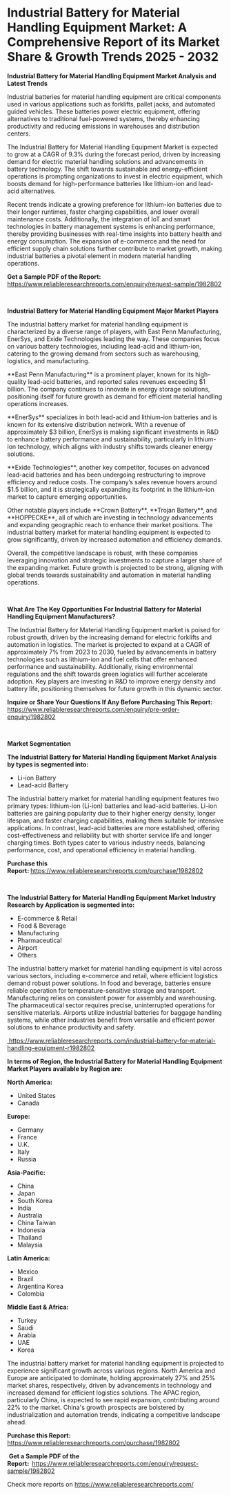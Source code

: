 <p><h1>Industrial Battery for Material Handling Equipment Market: A Comprehensive Report of its Market Share & Growth Trends 2025 - 2032</h1></p><p><strong>Industrial Battery for Material Handling Equipment Market Analysis and Latest Trends</strong></p>
<p><p>Industrial batteries for material handling equipment are critical components used in various applications such as forklifts, pallet jacks, and automated guided vehicles. These batteries power electric equipment, offering alternatives to traditional fuel-powered systems, thereby enhancing productivity and reducing emissions in warehouses and distribution centers.</p><p>The Industrial Battery for Material Handling Equipment Market is expected to grow at a CAGR of 9.3% during the forecast period, driven by increasing demand for electric material handling solutions and advancements in battery technology. The shift towards sustainable and energy-efficient operations is prompting organizations to invest in electric equipment, which boosts demand for high-performance batteries like lithium-ion and lead-acid alternatives.</p><p>Recent trends indicate a growing preference for lithium-ion batteries due to their longer runtimes, faster charging capabilities, and lower overall maintenance costs. Additionally, the integration of IoT and smart technologies in battery management systems is enhancing performance, thereby providing businesses with real-time insights into battery health and energy consumption. The expansion of e-commerce and the need for efficient supply chain solutions further contribute to market growth, making industrial batteries a pivotal element in modern material handling operations.</p></p>
<p><strong>Get a Sample PDF of the Report:&nbsp;</strong> <a href="https://www.reliableresearchreports.com/enquiry/request-sample/1982802?utm_campaign=2252&utm_medium=2&utm_source=Github&utm_content=ia&utm_term=04022025&utm_id=industrial-battery-for-material-handling-equipment">https://www.reliableresearchreports.com/enquiry/request-sample/1982802</a></p>
<p>&nbsp;</p>
<p><strong>Industrial Battery for Material Handling Equipment Major Market Players</strong></p>
<p><p>The industrial battery market for material handling equipment is characterized by a diverse range of players, with East Penn Manufacturing, EnerSys, and Exide Technologies leading the way. These companies focus on various battery technologies, including lead-acid and lithium-ion, catering to the growing demand from sectors such as warehousing, logistics, and manufacturing.</p><p>**East Penn Manufacturing** is a prominent player, known for its high-quality lead-acid batteries, and reported sales revenues exceeding $1 billion. The company continues to innovate in energy storage solutions, positioning itself for future growth as demand for efficient material handling operations increases.</p><p>**EnerSys** specializes in both lead-acid and lithium-ion batteries and is known for its extensive distribution network. With a revenue of approximately $3 billion, EnerSys is making significant investments in R&D to enhance battery performance and sustainability, particularly in lithium-ion technology, which aligns with industry shifts towards cleaner energy solutions.</p><p>**Exide Technologies**, another key competitor, focuses on advanced lead-acid batteries and has been undergoing restructuring to improve efficiency and reduce costs. The company’s sales revenue hovers around $1.5 billion, and it is strategically expanding its footprint in the lithium-ion market to capture emerging opportunities.</p><p>Other notable players include **Crown Battery**, **Trojan Battery**, and **HOPPECKE**, all of which are investing in technology advancements and expanding geographic reach to enhance their market positions. The industrial battery market for material handling equipment is expected to grow significantly, driven by increased automation and efficiency demands.</p><p>Overall, the competitive landscape is robust, with these companies leveraging innovation and strategic investments to capture a larger share of the expanding market. Future growth is projected to be strong, aligning with global trends towards sustainability and automation in material handling operations.</p></p>
<p>&nbsp;</p>
<p><strong>What Are The Key Opportunities For Industrial Battery for Material Handling Equipment Manufacturers?</strong></p>
<p><p>The Industrial Battery for Material Handling Equipment market is poised for robust growth, driven by the increasing demand for electric forklifts and automation in logistics. The market is projected to expand at a CAGR of approximately 7% from 2023 to 2030, fueled by advancements in battery technologies such as lithium-ion and fuel cells that offer enhanced performance and sustainability. Additionally, rising environmental regulations and the shift towards green logistics will further accelerate adoption. Key players are investing in R&D to improve energy density and battery life, positioning themselves for future growth in this dynamic sector.</p></p>
<p><strong>Inquire or Share Your Questions If Any Before Purchasing This Report:</strong> <a href="https://www.reliableresearchreports.com/enquiry/pre-order-enquiry/1982802?utm_campaign=2252&utm_medium=2&utm_source=Github&utm_content=ia&utm_term=04022025&utm_id=industrial-battery-for-material-handling-equipment">https://www.reliableresearchreports.com/enquiry/pre-order-enquiry/1982802</a></p>
<p>&nbsp;</p>
<p><strong>Market Segmentation</strong></p>
<p><strong>The Industrial Battery for Material Handling Equipment Market Analysis by types is segmented into:</strong></p>
<p><ul><li>Li-ion Battery</li><li>Lead-acid Battery</li></ul></p>
<p><p>The industrial battery market for material handling equipment features two primary types: lithium-ion (Li-ion) batteries and lead-acid batteries. Li-ion batteries are gaining popularity due to their higher energy density, longer lifespan, and faster charging capabilities, making them suitable for intensive applications. In contrast, lead-acid batteries are more established, offering cost-effectiveness and reliability but with shorter service life and longer charging times. Both types cater to various industry needs, balancing performance, cost, and operational efficiency in material handling.</p></p>
<p><strong>Purchase this Report:&nbsp;</strong><a href="https://www.reliableresearchreports.com/purchase/1982802?utm_campaign=2252&utm_medium=2&utm_source=Github&utm_content=ia&utm_term=04022025&utm_id=industrial-battery-for-material-handling-equipment">https://www.reliableresearchreports.com/purchase/1982802</a></p>
<p>&nbsp;</p>
<p><strong>The Industrial Battery for Material Handling Equipment Market Industry Research by Application is segmented into:</strong></p>
<p><ul><li>E-commerce & Retail</li><li>Food & Beverage</li><li>Manufacturing</li><li>Pharmaceutical</li><li>Airport</li><li>Others</li></ul></p>
<p><p>The industrial battery market for material handling equipment is vital across various sectors, including e-commerce and retail, where efficient logistics demand robust power solutions. In food and beverage, batteries ensure reliable operation for temperature-sensitive storage and transport. Manufacturing relies on consistent power for assembly and warehousing. The pharmaceutical sector requires precise, uninterrupted operations for sensitive materials. Airports utilize industrial batteries for baggage handling systems, while other industries benefit from versatile and efficient power solutions to enhance productivity and safety.</p></p>
<p><a href="https://www.reliableresearchreports.com/industrial-battery-for-material-handling-equipment-r1982802?utm_campaign=2252&utm_medium=2&utm_source=Github&utm_content=ia&utm_term=04022025&utm_id=industrial-battery-for-material-handling-equipment">&nbsp;https://www.reliableresearchreports.com/industrial-battery-for-material-handling-equipment-r1982802</a></p>
<p><strong>In terms of Region, the Industrial Battery for Material Handling Equipment Market Players available by Region are:</strong></p>
<p>
    <p> <strong> North America: </strong>
        <ul>
            <li>United States</li>
            <li>Canada</li>
        </ul>
        </p> 
    <p> <strong> Europe: </strong>
        <ul>
            <li>Germany</li>
            <li>France</li>
            <li>U.K.</li>
            <li>Italy</li>
            <li>Russia</li>
        </ul>
        </p> 
    <p> <strong> Asia-Pacific: </strong>
        <ul>
            <li>China</li>
            <li>Japan</li>
            <li>South Korea</li>
            <li>India</li>
            <li>Australia</li>
            <li>China Taiwan</li>
            <li>Indonesia</li>
            <li>Thailand</li>
            <li>Malaysia</li>
        </ul>
        </p> 
    <p> <strong> Latin America: </strong>
        <ul>
            <li>Mexico</li>
            <li>Brazil</li>
            <li>Argentina Korea</li>
            <li>Colombia</li>
        </ul>
        </p> 
    <p> <strong> Middle East & Africa: </strong>
        <ul>
            <li>Turkey</li>
            <li>Saudi</li>
            <li>Arabia</li>
            <li>UAE</li>
            <li>Korea</li>
        </ul>
    </p>
    </p>
<p><p>The industrial battery market for material handling equipment is projected to experience significant growth across various regions. North America and Europe are anticipated to dominate, holding approximately 27% and 25% market shares, respectively, driven by advancements in technology and increased demand for efficient logistics solutions. The APAC region, particularly China, is expected to see rapid expansion, contributing around 22% to the market. China's growth prospects are bolstered by industrialization and automation trends, indicating a competitive landscape ahead.</p></p>
<p><strong>Purchase this Report: </strong><a href="https://www.reliableresearchreports.com/purchase/1982802?utm_campaign=2252&utm_medium=2&utm_source=Github&utm_content=ia&utm_term=04022025&utm_id=industrial-battery-for-material-handling-equipment">https://www.reliableresearchreports.com/purchase/1982802</a></p>
<p>&nbsp;<strong>Get a Sample PDF of the Report:&nbsp;&nbsp;</strong><a href="https://www.reliableresearchreports.com/enquiry/request-sample/1982802?utm_campaign=2252&utm_medium=2&utm_source=Github&utm_content=ia&utm_term=04022025&utm_id=industrial-battery-for-material-handling-equipment">https://www.reliableresearchreports.com/enquiry/request-sample/1982802</a></p>
<p><strong></strong></p>
<p>Check more reports on <a href="https://www.reliableresearchreports.com/?utm_campaign=2252&utm_medium=2&utm_source=Github&utm_content=ia&utm_term=04022025&utm_id=industrial-battery-for-material-handling-equipment">https://www.reliableresearchreports.com/</a></p>